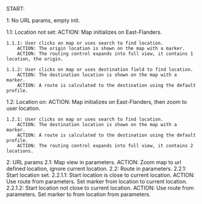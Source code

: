 START:

1: No URL params, empty init.

1.1: Location not set: 
    ACTION: Map initializes on East-Flanders.

    1.1.1: User clicks on map or uses search to find location.
        ACTION: The origin location is shown on the map with a marker.
        ACTION: The routing control expands into full view, it contains 1 location, the origin.

    1.1.2: User clicks on map or uses destination field to find location.
        ACTION: The destination location is shown on the map with a marker.
        ACTION: A route is calculated to the destination using the default profile.

1.2: Location on:
    ACTION: Map initializes on East-Flanders, then zoom to user location.

    1.2.1: User clicks on map or uses search to find location.
        ACTION: The destination location is shown on the map with a marker.
        ACTION: A route is calculated to the destination using the default profile.
        ACTION: The routing control expands into full view, it contains 2 locations.

2: URL params
2.1: Map view in parameters.
    ACTION: Zoom map to url defined location, ignore current location.
2.2: Route in parameters.
    2.2.1: Start location set.
        2.2.1.1: Start location is close to current location.
            ACTION: Use route from parameters. Set marker from location to current location.
        2.2.1.2: Start location not close to current location.
            ACTION: Use route from parameters. Set marker to from location from parameters.

